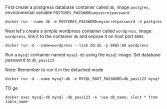 First create a postgress database container called `db`, image `postgres`, environmental variable `POSTGRES_PASSWORD=mysecretpassword`

```
docker run --name db -e POSTGRES_PASSWORD=mysecretpassword -d postgres
```


Next let's create a simple wordpress container called `wordpress`, image: `wordpress`, link it to the container `db` and expose it on host port `8085`
```
docker run -d --name=wordpress --link db:db -p 8085:80 wordpress
```

Run a  `mysql`  container named  `mysql-db`  using the  `mysql`  image. Set database password to  `db_pass123`

Note: Remember to run it in the detached mode
```
docker run -d --name mysql-db -e MYSQL_ROOT_PASSWORD=db_pass123 mysql
```
TO ge

```
docker exec mysql-db mysql -db_pass123 -e 'use db_name; slect * from table_name'
````
<!--stackedit_data:
eyJoaXN0b3J5IjpbLTg1NDY3MTE0NiwtMTYzOTkxODY1NSwtMT
gwODcyODY4OF19
-->